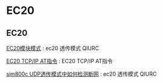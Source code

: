 # EC20

## EC20 

[EC20模块模式](https://blog.csdn.net/xingyuan1hao/article/details/89281752) : ec20 透传模式 QIURC 

[EC20 TCP/IP AT指令](https://www.jianshu.com/p/d7ae7dcb6c17) : EC20 TCP/IP AT指令 

[sim800c UDP透传模式中如何检测断网](http://www.openedv.com/forum.php?mod=viewthread&tid=234370) : ec20 透传模式 QIURC 







